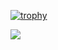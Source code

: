 [![trophy](https://github-profile-trophy.vercel.app/?username=tujiaw)](https://github.com/ryo-ma/github-profile-trophy)

<img align="center" src="https://github-readme-stats.vercel.app/api?username=onevcat&show_icons=true&icon_color=CE1D2D&text_color=718096&bg_color=ffffff&hide_title=true" />
